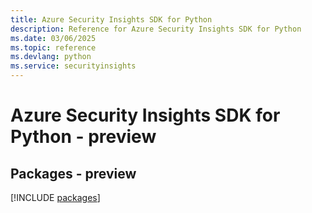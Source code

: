 ```yaml
---
title: Azure Security Insights SDK for Python
description: Reference for Azure Security Insights SDK for Python
ms.date: 03/06/2025
ms.topic: reference
ms.devlang: python
ms.service: securityinsights
---
```

# Azure Security Insights SDK for Python - preview
## Packages - preview
[!INCLUDE [packages](security-insights-index.md)]